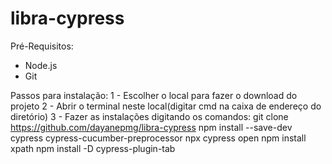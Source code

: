 # libra-cypress

Pré-Requisitos:
- Node.js
- Git

Passos para instalação:
1 - Escolher o local para fazer o download do projeto
2 - Abrir o terminal neste local(digitar cmd na caixa de endereço do diretório)
3 - Fazer as instalações digitando os comandos: 
                git clone  https://github.com/dayanepmg/libra-cypress
                npm install --save-dev cypress cypress-cucumber-preprocessor
                npx cypress open
                npm install xpath
                npm install -D cypress-plugin-tab
 
